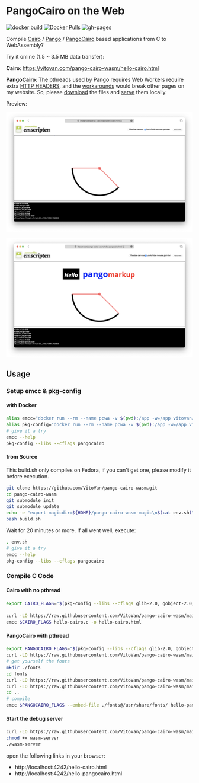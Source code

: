 # PangoCairo on the Web

[![docker build](https://github.com/VitoVan/pango-cairo-wasm/actions/workflows/docker.yml/badge.svg)](https://github.com/VitoVan/pango-cairo-wasm/actions/workflows/docker.yml) [![Docker Pulls](https://img.shields.io/docker/pulls/vitovan/pango-cairo-wasm?logo=docker)](<https://hub.docker.com/r/vitovan/pango-cairo-wasm>) [![gh-pages](https://github.com/VitoVan/pango-cairo-wasm/actions/workflows/gh-pages.yml/badge.svg)](https://github.com/VitoVan/pango-cairo-wasm/actions/workflows/gh-pages.yml)

Compile [Cairo](https://www.cairographics.org/) / [Pango](https://docs.gtk.org/Pango/index.html) / [PangoCairo](https://docs.gtk.org/PangoCairo) based applications from C to WebAssembly?

Try it online (1.5 ~ 3.5 MB data transfer):

**Cairo**: https://vitovan.com/pango-cairo-wasm/hello-cairo.html

**PangoCairo**: The pthreads used by Pango requires Web Workers require extra [HTTP HEADERS](https://web.dev/coop-coep/), and the [workarounds](https://dev.to/stefnotch/enabling-coop-coep-without-touching-the-server-2d3n) would break other pages on my website. So, please [download](https://github.com/VitoVan/pango-cairo-wasm/archive/refs/heads/gh-pages.zip) the files and [serve](https://github.com/VitoVan/pango-cairo-wasm/blob/main/wasm-server) them locally.

Preview:

![Hello Cairo](hello-cairo.png)

![Hello Pango](hello-pango.png)


## Usage

### Setup emcc & pkg-config

#### with Docker

```bash
alias emcc="docker run --rm --name pcwa -v $(pwd):/app -w=/app vitovan/pango-cairo-wasm emcc"
alias pkg-config="docker run --rm --name pcwa -v $(pwd):/app -w=/app vitovan/pango-cairo-wasm pkg-config"
# give it a try
emcc --help
pkg-config --libs --cflags pangocairo
```

#### from Source

This build.sh only compiles on Fedora, if you can't get one, please modify it before execution.

```bash
git clone https://github.com/VitoVan/pango-cairo-wasm.git
cd pango-cairo-wasm
git submodule init
git submodule update
echo -e "export magicdir=${HOME}/pango-cairo-wasm-magic\n$(cat env.sh)" > env.sh
bash build.sh
```

Wait for 20 minutes or more. If all went well, execute:

```bash
. env.sh
# give it a try
emcc --help
pkg-config --libs --cflags pangocairo
```

### Compile C Code

#### Cairo with no pthread

```bash
export CAIRO_FLAGS="$(pkg-config --libs --cflags glib-2.0, gobject-2.0, cairo, pixman-1, freetype2, fontconfig, cairo, expat, harfbuzz) -s USE_SDL=2 -s USE_PTHREADS=0 -s ASYNCIFY"

curl -LO https://raw.githubusercontent.com/VitoVan/pango-cairo-wasm/main/hello-cairo.c
emcc $CAIRO_FLAGS hello-cairo.c -o hello-cairo.html
```

#### PangoCairo with pthread

```bash
export PANGOCAIRO_FLAGS="$(pkg-config --libs --cflags glib-2.0, gobject-2.0, cairo, pixman-1, freetype2, fontconfig, cairo, expat, harfbuzz, pangocairo) -s USE_SDL=2 -s EMULATE_FUNCTION_POINTER_CASTS -s PTHREAD_POOL_SIZE=10 -s USE_PTHREADS=1 -s ASYNCIFY"
curl -LO https://raw.githubusercontent.com/VitoVan/pango-cairo-wasm/main/hello-pangocairo.c
# get yourself the fonts
mkdir ./fonts
cd fonts
curl -LO https://raw.githubusercontent.com/VitoVan/pango-cairo-wasm/main/fonts/OpenSans-VariableFont_wdth,wght.ttf
curl -LO https://raw.githubusercontent.com/VitoVan/pango-cairo-wasm/main/fonts/OpenSans-Italic-VariableFont_wdth,wght.ttf
cd ..
# compile
emcc $PANGOCAIRO_FLAGS --embed-file ./fonts@/usr/share/fonts/ hello-pangocairo.c -o hello-pangocairo.html
```

#### Start the debug server

```bash
curl -LO https://raw.githubusercontent.com/VitoVan/pango-cairo-wasm/main/wasm-server
chmod +x wasm-server
./wasm-server
```

open the following links in your browser:

- http://localhost:4242/hello-cairo.html
- http://localhost:4242/hello-pangocairo.html

